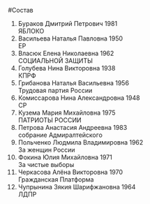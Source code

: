 #Состав
1. Бураков Дмитрий Петрович 1981   
    ЯБЛОКО
2. Васильева Наталья Павловна 1950   
    ЕР
3. Власюк Елена Николаевна 1962   
    СОЦИАЛЬНОЙ ЗАЩИТЫ
4. Голубева Нина Викторовна 1938   
    КПРФ
5. Грибанова Наталья Васильевна 1956   
    Трудовая партия России
6. Комиссарова Нина Александровна 1948   
    СР
7. Кузема Мария Михайловна 1975   
    ПАТРИОТЫ РОССИИ
8. Петрова Анастасия Андреевна 1983   
    собрание Адмиралтейского
9. Польченко Людмила Владимировна 1962   
    За женщин России
10. Фокина Юлия Михайловна 1971   
    За чистые выборы
11. Черкасова Алёна Викторовна 1970   
    Гражданская Платформа
12. Чупрынина Зякия Шарифжановна 1964   
    ЛДПР
